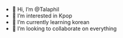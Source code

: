 - 👋 Hi, I’m @Talaphil
- 👀 I’m interested in Kpop
- 🌱 I’m currently learning korean
- 💞️ I’m looking to collaborate on everything

<!---
Talaphil/Talaphil is a ✨ special ✨ repository because its `README.md` (this file) appears on your GitHub profile.
You can click the Preview link to take a look at your changes.
--->
